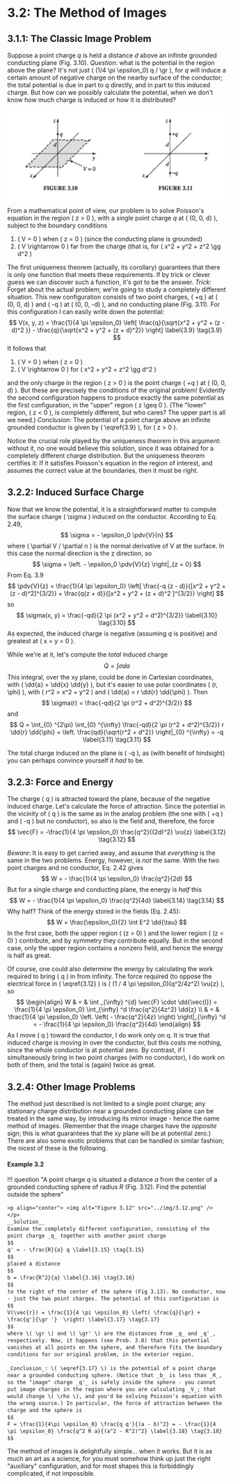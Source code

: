 # 3.2: The Method of Images

## 3.1.1: The Classic Image Problem

Suppose a point charge _q_ is held a distance _d_ above an infinite grounded conducting plane (Fig. 3.10). _Question_: what is the potential in the region above the plane? It's not just \( (1/4 \pi \epsilon_0) q / \gr \), for _q_ will induce a certain amount of negative charge on the nearby surface of the conductor; the total potential is due in part to _q_ directly, and in part to this induced charge. But how can we possibly calculate the potential, when we don't know how much charge is induced or how it is distributed?

<p align="center"> <img alt="Figure 3.10" src="../img/3.10.png" /> </p>

From a mathematical point of view, our problem is to solve Poisson's equation in the region \( z > 0 \), with a single point charge _q_ at \( (0, 0, d) \), subject to the boundary conditions

1. \( V = 0 \) when \( z = 0 \) (since the conducting plane is grounded)
2. \( V \rightarrow 0 \) far from the charge (that is, for \( x^2 + y^2 + z^2 \gg d^2 \) 

The first uniqueness theorem (actually, its corollary) guarantees that there is only one function that meets these requirements. If by trick or clever guess we can discover such a function, it's got to be the answer.
_Trick:_ Forget about the actual problem; we're going to study a completely different situation. This new configuration consists of two point charges, \( +q \)  at \( (0, 0, d) \)  and \( -q \)  at \( (0, 0, -d) \), and no conducting plane (Fig. 3.11). For this configuration I can easily write down the potential:
$$
V(x, y, z) = \frac{1}{4 \pi \epsilon_0} \left[ \frac{q}{\sqrt{x^2 + y^2 + (z - d)^2 }} - \frac{q}{\sqrt{x^2 + y^2 + (z + d)^2}} \right] \label{3.9} \tag{3.9}
$$
It follows that

1. \( V = 0 \) when \( z = 0 \) 
2. \( V \rightarrow 0 \) for \( x^2 + y^2 + z^2 \gg d^2 \) 

and the only charge in the region \( z > 0 \) is the point charge \( +q \)  at \( (0, 0, d) \). But these are precisely the conditions of the original problem! Evidently the second configuration happens to produce exactly the same potential as the first configuration, in the "upper" region \( z \geq 0 \). (The "lower" region, \( z < 0 \), is completely different, but who cares? The upper part is all we need.) _Conclusion_: The potential of a point charge above an infinite grounded conductor is given by \( \eqref{3.9} \), for \( z > 0 \).

Notice the crucial role played by the uniqueness theorem in this argument: without it, no one would believe this solution, since it was obtained for a completely different charge distribution. But the uniqueness theorem certifies it: If it satisfies Poisson's equation in the region of interest, and assumes the correct value at the boundaries, then it must be right.

## 3.2.2: Induced Surface Charge

Now that we know the potential, it is a straightforward matter to compute the surface charge \( \sigma \) induced on the conductor. According to Eq. 2.49,
$$
\sigma = - \epsilon_0 \pdv{V}{n}
$$
where \( \partial V / \partial n \) is the normal derivative of V at the surface. In this case the normal direction is the z direction, so
$$
\sigma =  \left. - \epsilon_0 \pdv{V}{z} \right|_{z = 0}
$$
From Eq. 3.9
$$
\pdv{V}{z} = \frac{1}{4 \pi \epsilon_0} \left[ \frac{-q (z - d)}{[x^2 + y^2 + (z - d)^2]^{3/2}} + \frac{q(z + d)}{[x^2 + y^2 + (z + d)^2 ]^{3/2}} \right]
$$
so
$$
\sigma(x, y) = \frac{-qd}{2 \pi (x^2 + y^2 + d^2)^{3/2}} \label{3.10} \tag{3.10} 
$$
As expected, the induced charge is negative (assuming _q_ is positive) and greatest at \( x = y = 0 \).

While we're at it, let's compute the _total_ induced charge
$$
Q = \int \sigma \dd{a}
$$
This integral, over the xy plane, could be done in Cartesian coordinates, with \( \dd{a} = \dd{x} \dd{y} \), but it's easier to use polar coordinates \( (r, \phi) \), with \( r^2 = x^2 + y^2 \) and \( \dd{a} = r \dd{r} \dd{\phi} \). Then
$$
\sigma(r) = \frac{-qd}{2 \pi (r^2 + d^2)^{3/2}} 
$$
and
$$
Q = \int_{0} ^{2\pi} \int_{0} ^{\infty}  \frac{-qd}{2 \pi (r^2 + d^2)^{3/2}} r \dd{r} \dd{\phi} = \left. \frac{qd}{\sqrt{r^2 + d^2}} \right|_{0} ^{\infty} = -q \label{3.11} \tag{3.11}
$$

The total charge induced on the plane is \( -q \), as (with benefit of hindsight) you can perhaps convince yourself it _had_ to be.

## 3.2.3: Force and Energy

The charge \( q \) is attracted toward the plane, because of the negative induced charge. Let's calculate the force of attraction. Since the potential in the vicinity of \( q \) is the same as in the analog problem (the one with \( +q \)  and \( -q \) but no conductor), so also is the field and, therefore, the force
$$
\vec{F} = -\frac{1}{4 \pi \epsilon_0} \frac{q^2}{(2d)^2} \vu{z} \label{3.12} \tag{3.12}
$$

_Beware_: It is easy to get carried away, and assume that _everything_ is the same in the two problems. Energy, however, is _not_ the same. With the two point charges and no conductor, Eq. 2.42 gives
$$
W = - \frac{1}{4 \pi \epsilon_0} \frac{q^2}{2d} 
$$
But for a single charge and conducting plane, the energy is _half_ this
$$
W = - \frac{1}{4 \pi \epsilon_0} \frac{q^2}{4d} \label{3.14} \tag{3.14} 
$$
Why half? Think of the energy stored in the fields (Eq. 2.45):
$$
W = \frac{\epsilon_0}{2} \int E^2 \dd{\tau}
$$
In the first case, both the upper region \( (z > 0) \) and the lower region \( (z < 0) \) contribute, and by symmetry they contribute equally. But in the second case, only the upper region contains a nonzero field, and hence the energy is half as great.

Of course, one could also determine the energy by calculating the work required to bring \( q \) in from infinity. The force required (to oppose the electrical force in \( \eqref{3.12} \) is \( (1 / 4 \pi \epsilon_0)(q^2/4z^2) \vu{z} \), so
$$
\begin{align}
W & = & \int _{\infty} ^{d} \vec{F} \cdot \dd{\vec{l}} = \frac{1}{4 \pi \epsilon_0} \int_{\infty} ^d \frac{q^2}{4z^2} \dd{z} \\
 & = & \frac{1}{4 \pi \epsilon_0} \left. \left( - \frac{q^2}{4z}  \right) \right|_{\infty} ^d = - \frac{1}{4 \pi \epsilon_0} \frac{q^2}{4d} 
\end{align}
$$ 
As I move \( q \) toward the conductor, I do work only on q. It is true that induced charge is moving in over the conductor, but this costs me nothing, since the whole conductor is at potential zero. By contrast, if I simultaneously bring in two point charges (with no conductor), I do work on both of them, and the total is (again) twice as great.

## 3.2.4: Other Image Problems

The method just described is not limited to a single point charge; any stationary charge distribution near a grounded conducting plane can be treated in the same way, by introducing its mirror image - hence the name method of images. (Remember that the image charges have the _opposite_ sign; this is what guarantees that the xy plane will be at potential zero.) There are also some exotic problems that can be handled in similar fashion; the nicest of these is the following.

#### Example 3.2

!!! question "A point charge _q_ is situated a distance _a_ from the center of a grounded conducting sphere of radius _R_ (Fig. 3.12). Find the potential outside the sphere"

    <p align="center"> <img alt="Figure 3.12" src="../img/3.12.png" /> </p>
    __Solution__
    Examine the completely different configuration, consisting of the point charge _q_ together with another point charge
    $$
    q' = - \frac{R}{a} q \label{3.15} \tag{3.15}
    $$
    placed a distance
    $$
    b = \frac{R^2}{a} \label{3.16} \tag{3.16}
    $$
    to the right of the center of the sphere (Fig 3.13). No conductor, now - just the two point charges. The potential of this configuration is
    $$
    V(\vec{r}) = \frac{1}{4 \pi \epsilon_0} \left( \frac{q}{\gr} + \frac{q'}{\gr '}  \right) \label{3.17} \tag{3.17}
    $$
    where \( \gr \) and \( \gr' \) are the distances from _q_ and _q'_, respectively. Now, it happens (see Prob. 3.8) that this potential vanishes at all points on the sphere, and therefore fits the boundary conditions for our original problem, in the exterior region.

    _Conclusion_: \( \eqref{3.17} \) is the potential of a point charge near a grounded conducting sphere. (Notice that _b_ is less than _R_, so the "image" charge _q'_ is safely inside the sphere - you cannot put image charges in the region where you are calculating _V_; that would change \( \rho \), and you'd be solving Poisson's equation with the wrong source.) In particular, the force of attraction between the charge and the sphere is
    $$
    F = \frac{1}{4\pi \epsilon_0} \frac{q q'}{(a - b)^2} = - \frac{1}{4 \pi \epsilon_0} \frac{q^2 R a}{(a^2 - R^2)^2} \label{3.18} \tag{3.18}  
    $$

The method of images is delightfully simple... when it works. But it is as much an art as a science, for you must somehow think up just the right "auxiliary" configuration, and for most shapes this is forbiddingly complicated, if not impossible.

